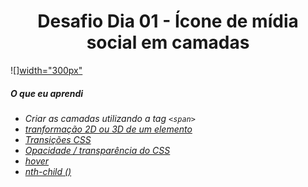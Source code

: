 <h1 align= "center">
  Desafio Dia 01 - Ícone de mídia social em camadas <a name="id01"></a>
</h1>

![][width="300px"](https://github.com/leokattah/30_dias_De_CSS/blob/main/assets/dia1.gif) 

##### O que eu aprendi

* *Criar as camadas utilizando a tag `<span>`*
* *[tranformação 2D ou 3D de um elemento](https://www.w3schools.com/cssref/css3_pr_transform.asp)*
* *[Transições CSS](https://www.w3schools.com/css/css3_transitions.asp)*
* *[Opacidade / transparência do CSS](https://www.w3schools.com/css/css_image_transparency.asp)*
* *[hover](https://www.w3schools.com/cssref/sel_hover.asp)*
* *[nth-child ()](https://www.w3schools.com/cssref/sel_nth-child.asp)*

